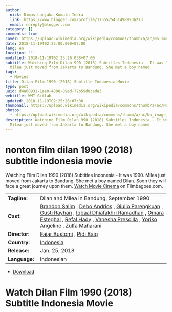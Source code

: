 ```yaml
---
author:
  nick: Dimas Lanjaka Kumala Indra
  link: https://www.blogger.com/profile/17555754514989936273
  email: noreply@blogger.com
category: []
comments: true
cover: https://upload.wikimedia.org/wikipedia/commons/thumb/a/ac/No_image_available.svg/2048px-No_image_available.svg.png
date: 2018-11-19T02:25:00.000+07:00
lang: en
location: ""
modified: 2018-11-19T02:25:26.038+07:00
subtitle: Watching Film Dilan 990 (2018) Subtitles Indonesia - It was 1990.
  Milea just moved from Jakarta to Bandung. She met a boy named
tags:
  - Movies
title: Dilan Film 1990 (2018) Subtitle Indonesia Movie
type: post
uuid: d4a60931-1ae0-4888-89ed-72b59d8cada3
webtitle: WMI Gitlab
updated: 2018-11-19T02:25:26+07:00
thumbnail: https://upload.wikimedia.org/wikipedia/commons/thumb/a/ac/No_image_available.svg/2048px-No_image_available.svg.png
photos:
  - https://upload.wikimedia.org/wikipedia/commons/thumb/a/ac/No_image_available.svg/2048px-No_image_available.svg.png
description: Watching Film Dilan 990 (2018) Subtitles Indonesia - It was 1990.
  Milea just moved from Jakarta to Bandung. She met a boy named
---
```


<h1 for="title" class="notranslate">nonton film dilan 1990 (2018) subtitle indonesia  movie</h1>  <div>  <div class="entry-content entry-content-single" itemprop="description">  <p> <span class="notranslate"> Watching Film Dilan 1990 (2018) Subtitles Indonesia - It was 1990. Milea just moved from Jakarta to Bandung.</span> <span class="notranslate"> She met a boy named Dilan.</span> <span class="notranslate"> Soon they will face a great journey upon them.</span> <span class="notranslate"> <a href="http://web-manajemen.blogspot.com/p/search.html?q=">Watch Movie Cinema</a> on Filmbagoes.com.</span> </p>  <table>  <tbody><tr>  <td width="20%"> <span class="notranslate"> <strong>Tagline:</strong></span> </td>  <td> <span class="notranslate"> Dilan and Milea in Bandung, September 1990</span> </td>  </tr>  <tr>  <td width="20%"> <span class="notranslate"> <strong>Cast:</strong></span> </td>  <td> <span class="notranslate"> <span><span><a href="http://web-manajemen.blogspot.com/p/search.html?q=cast%20brandon%20salim" rel="tag">Brandon Salim</a></span></span> , <span><span><a href="http://web-manajemen.blogspot.com/p/search.html?q=cast%20debo%20andrios" rel="tag">Debo Andrios</a></span></span> , <span><span><a href="http://web-manajemen.blogspot.com/p/search.html?q=cast%20giulio%20parengkuan" rel="tag">Giulio Parengkuan</a></span></span> , <span><span><a href="http://web-manajemen.blogspot.com/p/search.html?q=cast%20gusti%20rayhan" rel="tag">Gusti Rayhan</a></span></span> , <span><span><a href="http://web-manajemen.blogspot.com/p/search.html?q=cast%20iqbaal%20dhiafakhri%20ramadhan" rel="tag">Iqbaal Dhiafakhri Ramadhan</a></span></span> , <span><span><a href="http://web-manajemen.blogspot.com/p/search.html?q=cast%20omara%20esteghal" rel="tag">Omara Esteghal</a></span></span> , <span><span><a href="http://web-manajemen.blogspot.com/p/search.html?q=cast%20refal%20hady" rel="tag">Refal Hady</a></span></span> , <span><span><a href="http://web-manajemen.blogspot.com/p/search.html?q=cast%20vanesha%20prescilla" rel="tag">Vanesha Prescilla</a></span></span> , <span><span><a href="http://web-manajemen.blogspot.com/p/search.html?q=cast%20yoriko%20angeline" rel="tag">Yoriko Angeline</a></span></span> , <span><span><a href="http://web-manajemen.blogspot.com/p/search.html?q=cast%20zulfa%20maharani" rel="tag">Zulfa Maharani</a></span></span></span> </td>  </tr>  <tr>  <td width="20%"> <span class="notranslate"> <strong>Director:</strong></span> </td>  <td> <span class="notranslate"> <span><span><a href="http://web-manajemen.blogspot.com/p/search.html?q=director%20fajar%20bustomi" rel="tag">Fajar Bustomi</a></span></span> , <span><span><a href="http://web-manajemen.blogspot.com/p/search.html?q=director%20pidi%20baiq" rel="tag">Pidi Baiq</a></span></span></span> </td>  </tr>  <tr>  <td width="20%"> <span class="notranslate"> <strong>Country:</strong></span> </td>  <td> <span class="notranslate"> <span><a href="http://web-manajemen.blogspot.com/p/search.html?q=country%20indonesia" rel="tag">Indonesia</a></span></span> </td>  </tr>  <tr>  <td width="20%"> <span class="notranslate"> <strong>Release:</strong></span> </td>  <td><time itemprop="dateCreated" datetime="2018-01-25T00:00:00+00:00"><span class="notranslate"> <span>Jan. 25, 2018</span></span> </time></td>  </tr>  <tr>  <td width="20%"> <span class="notranslate"> <strong>Language:</strong></span> </td>  <td> <span class="notranslate"> <span property="inLanguage">Indonesian</span></span> </td>  </tr>  </tbody></table>  <p></p>  <div id="download" class="gmr-download-wrap clearfix"><ul class="list-inline gmr-download-list clearfix"><li> <a href="https://dimaslanjaka.github.io/page/safelink.html?url=aHR0cDovL212ZG93bjIxLmNvbS9kaWxhbi0xOTkwLTIwMTgv" class="button" rel="nofollow" target="_blank" title="Download link 1 Dilan 1990 (2018)"><span class="icon_download" aria-hidden="true"></span></a> <span class="notranslate"> <a href="https://dimaslanjaka.github.io/page/safelink.html?url=aHR0cDovL212ZG93bjIxLmNvbS9kaWxhbi0xOTkwLTIwMTgv" class="button" rel="nofollow" target="_blank" title="Download link 1 Dilan 1990 (2018)">Download</a></span> </li></ul></div>  <div class="gmr-grid idmuvi-core"><div class="row grid-container"><div class="clearfix"></div></div></div>  </div>  <h1 for="title"> <span class="notranslate"> Watch Dilan Film 1990 (2018) Subtitle Indonesia Movie</span> </h1>  </div><script type="text/javascript">  var ouo_token="2NDiMv2q",exclude_domains=["web-manajemen.blogspot.com",location.host];       </script>  <script src="//cdn.ouo.io/js/full-page-script.js"></script>